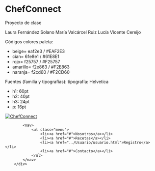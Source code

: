 # ChefConnect
 Proyecto de clase

Laura Fernández Solano
María Valcárcel Ruiz
Lucía Vicente Cereijo

Códigos colores paleta: 
- beige= eaf2e3 /  #EAF2E3
- cian=  61e8e1 / #61E8E1
- rojo=  f25757 / #F25757
- amarillo= f2e863 / #F2E863
- naranja=  f2cd60 / #F2CD60

Fuentes (familia y tipografías):
tipografía: Helvetica
- h1: 60pt
- h2: 40pt
- h3: 24pt
- p: 16pt


<div class="header">
            <div id="logo">
                <a href="home.html">
                    <img class="logotipo" src="../logo/LogoCCamarillo.png" alt="ChefConnect">
                </a>
            </div>

            <nav>
                <ul class="menu">
                    <li><a href="#">Nosotros</a></li>
                    <li><a href="#">Recetas</a></li>
                    <li><a href="../Usuario/usuario.html">Registro</a></li>
                    <li><a href="#">Contacto</a></li>
                </ul>
            </nav>
        </div>
